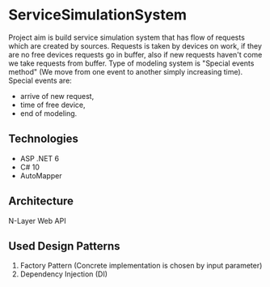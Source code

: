 # ServiceSimulationSystem

Project aim is build service simulation system that has flow of requests which are created by sources. Requests is taken by devices on work, if they are no free devices requests go in buffer, also if new requests haven't come we take requests from buffer.
Type of modeling system is "Special events method" (We move from one event to another simply increasing time).
Special events are: 
* arrive of new request, 
* time of free device,
* end of modeling.

## Technologies
- ASP .NET 6
- C# 10
- AutoMapper

## Architecture 
N-Layer Web API

## Used Design Patterns
1. Factory Pattern (Concrete implementation is chosen by input parameter)
2. Dependency Injection (DI)
